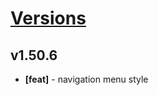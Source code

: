 # [Versions](https://github.com/Tracktor/design-system/releases)

## v1.50.6
- **[feat]** - navigation menu style
